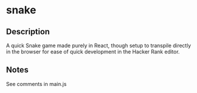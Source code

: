 # snake

## Description

A quick Snake game made purely in React, though setup to transpile directly in the browser for ease of quick development in the Hacker Rank editor.

## Notes

See comments in main.js
